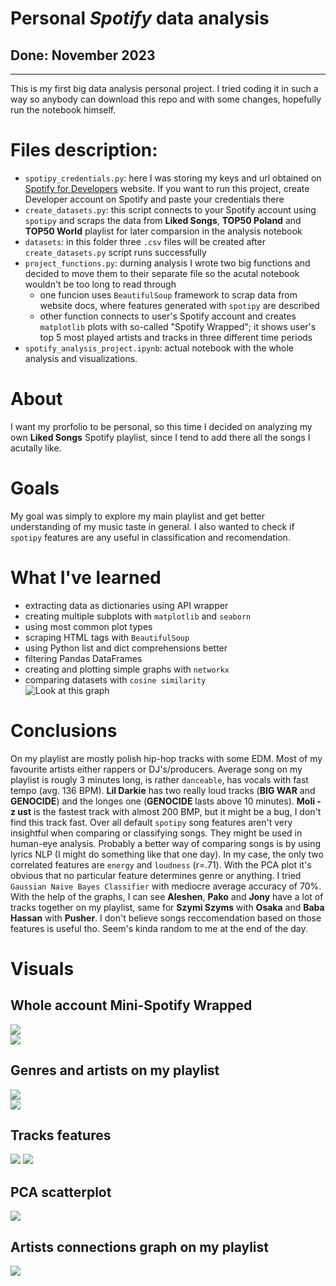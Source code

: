# Personal _Spotify_ data analysis  
## Done: __November 2023__  
___
This is my first big data analysis personal project. I tried coding it in such a way so anybody can download this repo and with some changes, hopefully run the notebook himself.
# __Files description:__  
- `spotipy_credentials.py`: here I was storing my keys and url obtained on [Spotify for Developers](https://developer.spotify.com) website. If you want to run this project, create Developer account on Spotify and paste your credentials there
- `create_datasets.py`: this script connects to your Spotify account using `spotipy` and scraps the data from __Liked Songs__, __TOP50 Poland__ and __TOP50 World__ playlist for later comparsion in the analysis notebook
- `datasets`: in this folder three `.csv` files will be created after `create_datasets.py` script runs successfully
- `project_functions.py`: durning analysis I wrote two big functions and decided to move them to their separate file so the acutal notebook wouldn't be too long to read through
  - one funcion uses `BeautifulSoup` framework to scrap data from website docs, where features generated with `spotipy` are described
  - other function connects to user's Spotify account and creates `matplotlib` plots with so-called "Spotify Wrapped"; it shows user's top 5 most played artists and tracks in three different time periods
- `spotify_analysis_project.ipynb`: actual notebook with the whole analysis and visualizations.

# __About__  
I want my prorfolio to be personal, so this time I decided on analyzing my own __Liked Songs__ Spotify playlist, since I tend to add there all the songs I acutally like.  
# __Goals__  
My goal was simply to explore my main playlist and get better understanding of my music taste in general. I also wanted to check if `spotipy` features are any useful in classification and recomendation.
# __What I've learned__  
- extracting data as dictionaries using API wrapper  
- creating multiple subplots with `matplotlib` and `seaborn`  
- using most common plot types  
- scraping HTML tags with `BeautifulSoup`  
- using Python list and dict comprehensions better  
- filtering Pandas DataFrames  
- creating and plotting simple graphs with `networkx`
- comparing datasets with `cosine similarity`  
![Look at this graph](https://media.tenor.com/F-LgB1xTebEAAAAd/look-at-this-graph-nickelback.gif)  
# __Conclusions__
On my playlist are mostly polish hip-hop tracks with some EDM. Most of my favourite artists either rappers or DJ's/producers. Average song on my playlist is rougly 3 minutes long, is rather `danceable`, has vocals with fast tempo (avg. 136 BPM). __Lil Darkie__ has two really loud tracks (__BIG WAR__ and __GENOCIDE__) and the longes one (__GENOCIDE__ lasts above 10 minutes). __Moli - z ust__ is the fastest track with almost 200 BMP, but it might be a bug, I don't find this track fast. Over all default `spotipy` song features aren't very insightful when comparing or classifying songs. They might be used in human-eye analysis. Probably a better way of comparing songs is by using lyrics NLP (I might do something like that one day). In my case, the only two correlated features are `energy` and `loudness` (r=.71). With the PCA plot it's obvious that no particular feature determines genre or anything. I tried `Gaussian Naive Bayes Classifier` with mediocre average accuracy of 70%. With the help of the graphs, I can see __Aleshen__, __Pako__ and __Jony__ have a lot of tracks together on my playlist, same for __Szymi Szyms__ with __Osaka__ and __Baba Hassan__ with __Pusher__. I don't believe songs reccomendation based on those features is useful tho. Seem's kinda random to me at the end of the day.  

# __Visuals__  
## Whole account Mini-Spotify Wrapped  
![](readme_images/wrapped_artists.png)  
![](readme_images/wrapped_trakcs.png)  
## Genres and artists on my playlist  
![](readme_images/most_popular_genres.png)  
![](readme_images/most_popular_artists.png)  
## Tracks features  
![](readme_images/features_dist.png) 
![](readme_images/corr_heatmap.png) 
## PCA scatterplot  
![](readme_images/pca.png) 
## Artists connections graph on my playlist  
![](readme_images/graph2.png) 
